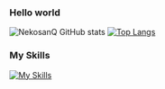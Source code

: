 ### Hello world
![NekosanQ GitHub stats](https://github-readme-stats.vercel.app/api?username=NekosanQ&show_icons=true&theme=dark)
[![Top Langs](https://github-readme-stats.vercel.app/api/top-langs/?username=NekosanQ&layout=compact&theme=dark&count_private=true)](https://github.com/anuraghazra/github-readme-stats)
### My Skills
[![My Skills](https://skillicons.dev/icons?i=ts,js,nodejs,discordjs,py,java,mysql,ubuntu,prisma,bootstrap,cloudflare,aws,vscode,notion&theme=dark)](https://skillicons.dev)
